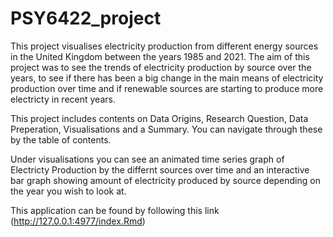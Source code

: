 # PSY6422_project

This project visualises electricity production from different energy sources in the United Kingdom between the years 1985 and 2021. The aim of this project was to see the trends of electricity production by source over the years, to see if there has been a big change in the main means of electricity production over time and if renewable sources are starting to produce more electricty in recent years.

This project includes contents on Data Origins, Research Question, Data Preperation, Visualisations and a Summary. You can navigate through these by the table of contents.

Under visualisations you can see an animated time series graph of Electricty Production by the differnt sources over time and an interactive bar graph showing amount of electricity produced by source depending on the year you wish to look at.

This application can be found by following this link (http://127.0.0.1:4977/index.Rmd)
